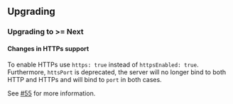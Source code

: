## Upgrading

### Upgrading to >= Next

#### Changes in HTTPs support

To enable HTTPs use `https: true` instead of `httpsEnabled: true`. Furthermore, `httsPort` is deprecated, the server will no longer bind to both HTTP and HTTPs and will bind to `port` in both cases.

See [#55](https://github.com/alexa-js/alexa-app-server/pull/55) for more information.
